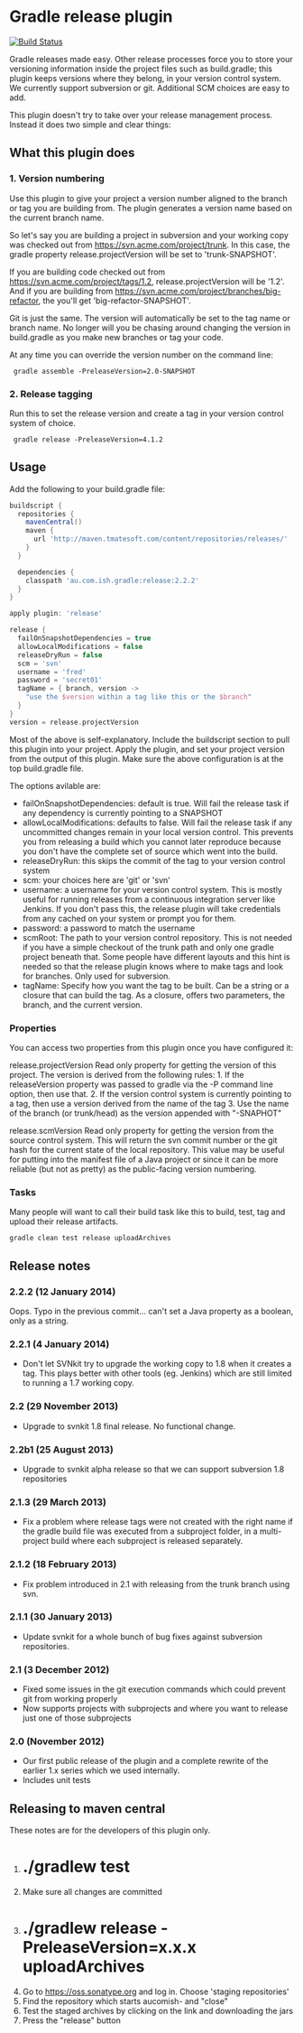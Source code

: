 # Gradle release plugin

[![Build Status](https://travis-ci.org/leo-guinan/gradle-release-plugin.svg)](https://travis-ci.org/leo-guinan/gradle-release-plugin)

Gradle releases made easy. Other release processes force you to store your versioning information inside the project files such as build.gradle; this plugin keeps versions where they belong, in your version control system. We currently support subversion or git. Additional SCM choices are easy to add.

This plugin doesn't try to take over your release management process. Instead it does two simple and clear things:


## What this plugin does

### 1. Version numbering

Use this plugin to give your project a version number aligned to the branch or tag you are building from. The plugin generates a version name based on the current branch name.

So let's say you are building a project in subversion and your working copy was checked out from https://svn.acme.com/project/trunk. In this case, the gradle property release.projectVersion will be set to 'trunk-SNAPSHOT'.

If you are building code checked out from https://svn.acme.com/project/tags/1.2, release.projectVersion will be '1.2'. And if you are building from https://svn.acme.com/project/branches/big-refactor, the you'll get 'big-refactor-SNAPSHOT'.

Git is just the same. The version will automatically be set to the tag name or branch name. No longer will you be chasing around changing the version in build.gradle as you make new branches or tag your code.

At any time you can override the version number on the command line:

     gradle assemble -PreleaseVersion=2.0-SNAPSHOT


### 2. Release tagging

Run this to set the release version and create a tag in your version control system of choice.


     gradle release -PreleaseVersion=4.1.2



## Usage

Add the following to your build.gradle file:

```groovy
buildscript {
  repositories {
    mavenCentral()
    maven {
      url 'http://maven.tmatesoft.com/content/repositories/releases/'
    }
  }

  dependencies {
    classpath 'au.com.ish.gradle:release:2.2.2'
  }
}

apply plugin: 'release'

release {
  failOnSnapshotDependencies = true
  allowLocalModifications = false
  releaseDryRun = false
  scm = 'svn'
  username = 'fred'
  password = 'secret01'
  tagName = { branch, version ->
    "use the $version within a tag like this or the $branch"
  }
}
version = release.projectVersion
````

Most of the above is self-explanatory. Include the buildscript section to pull this plugin into your project. Apply the plugin, and set your project version from the output of this plugin. Make sure the above configuration is at the top build.gradle file.

The options avilable are:

* failOnSnapshotDependencies: default is true. Will fail the release task if any dependency is currently pointing to a SNAPSHOT
* allowLocalModifications: defaults to false. Will fail the release task if any uncommitted changes remain in your local version control. This prevents you from releasing a build which you cannot later reproduce because you don't have the complete set of source which went into the build.
* releaseDryRun: this skips the commit of the tag to your version control system
* scm: your choices here are 'git' or 'svn'
* username: a username for your version control system. This is mostly useful for running releases from a continuous integration server like Jenkins. If you don't pass this, the release plugin will take credentials from any cached on your system or prompt you for them.
* password: a password to match the username
* scmRoot: The path to your version control repository. This is not needed if you have a simple checkout of the trunk path and only one gradle project beneath that. Some people have different layouts and this hint is needed so that the release plugin knows where to make tags and look for branches. Only used for subversion.
* tagName: Specify how you want the tag to be built. Can be a string or a closure that can build the tag. As a closure, offers two parameters, the branch, and the current version.

### Properties

You can access two properties from this plugin once you have configured it:

  release.projectVersion
    Read only property for getting the version of this project.
    The version is derived from the following rules:
    1. If the releaseVersion property was passed to gradle via the -P command line option, then use that.
    2. If the version control system is currently pointing to a tag, then use a version derived from the name of the tag
    3. Use the name of the branch (or trunk/head) as the version appended with "-SNAPHOT"
  
  release.scmVersion
    Read only property for getting the version from the source control system.
    This will return the svn commit number or the git hash for the current state of the local repository. This value may be useful for putting into the manifest file of a Java project or since it can be more reliable (but not as pretty) as the public-facing version numbering.


### Tasks

Many people will want to call their build task like this to build, test, tag and upload their release artifacts.

    gradle clean test release uploadArchives


## Release notes

### 2.2.2 (12 January 2014)
Oops. Typo in the previous commit... can't set a Java property as a boolean, only as a string.

### 2.2.1 (4 January 2014)

* Don't let SVNkit try to upgrade the working copy to 1.8 when it creates a tag. This plays better with other tools (eg. Jenkins) which are still limited to running a 1.7 working copy.

### 2.2 (29 November 2013)

* Upgrade to svnkit 1.8 final release. No functional change.

### 2.2b1 (25 August 2013)

* Upgrade to svnkit alpha release so that we can support subversion 1.8 repositories

### 2.1.3 (29 March 2013)

* Fix a problem where release tags were not created with the right name if the gradle build file was executed from a subproject folder, in a multi-project build where each subproject is released separately.

### 2.1.2 (18 February 2013)

* Fix problem introduced in 2.1 with releasing from the trunk branch using svn.

### 2.1.1 (30 January 2013)

* Update svnkit for a whole bunch of bug fixes against subversion repositories.

### 2.1 (3 December 2012)

* Fixed some issues in the git execution commands which could prevent git from working properly
* Now supports projects with subprojects and where you want to release just one of those subprojects

### 2.0 (November 2012)

* Our first public release of the plugin and a complete rewrite of the earlier 1.x series which we used internally.
* Includes unit tests


## Releasing to maven central

These notes are for the developers of this plugin only.

1. # ./gradlew test
2. Make sure all changes are committed
3. # ./gradlew release -PreleaseVersion=x.x.x uploadArchives
4. Go to https://oss.sonatype.org and log in. Choose 'staging repositories'
5. Find the repository which starts aucomish- and "close"
6. Test the staged archives by clicking on the link and downloading the jars
7. Press the "release" button